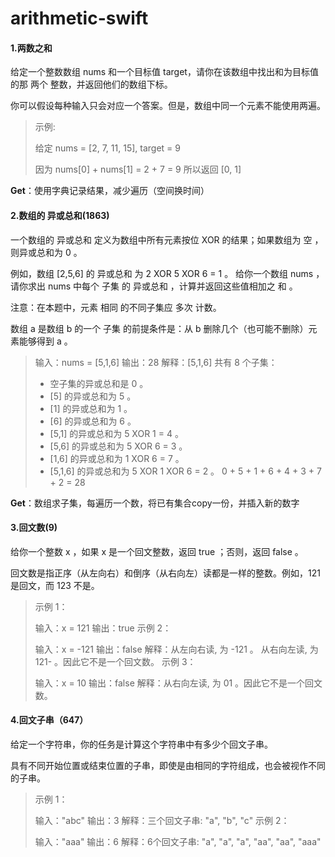 # arithmetic-swift
#### 1.两数之和

给定一个整数数组 nums 和一个目标值 target，请你在该数组中找出和为目标值的那 两个 整数，并返回他们的数组下标。

你可以假设每种输入只会对应一个答案。但是，数组中同一个元素不能使用两遍。

> 示例:
>
> 给定 nums = [2, 7, 11, 15], target = 9
>
> 因为 nums[0] + nums[1] = 2 + 7 = 9
> 所以返回 [0, 1]

**Get**：使用字典记录结果，减少遍历（空间换时间）



#### 2.数组的 异或总和(1863)

一个数组的 异或总和 定义为数组中所有元素按位 XOR 的结果；如果数组为 空 ，则异或总和为 0 。

例如，数组 [2,5,6] 的 异或总和 为 2 XOR 5 XOR 6 = 1 。
给你一个数组 nums ，请你求出 nums 中每个 子集 的 异或总和 ，计算并返回这些值相加之 和 。

注意：在本题中，元素 相同 的不同子集应 多次 计数。

数组 a 是数组 b 的一个 子集 的前提条件是：从 b 删除几个（也可能不删除）元素能够得到 a 。

> 输入：nums = [5,1,6]
> 输出：28
> 解释：[5,1,6] 共有 8 个子集：
> - 空子集的异或总和是 0 。
> - [5] 的异或总和为 5 。
> - [1] 的异或总和为 1 。
> - [6] 的异或总和为 6 。
> - [5,1] 的异或总和为 5 XOR 1 = 4 。
> - [5,6] 的异或总和为 5 XOR 6 = 3 。
> - [1,6] 的异或总和为 1 XOR 6 = 7 。
> - [5,1,6] 的异或总和为 5 XOR 1 XOR 6 = 2 。
> 0 + 5 + 1 + 6 + 4 + 3 + 7 + 2 = 28
>

**Get**：数组求子集，每遍历一个数，将已有集合copy一份，并插入新的数字



#### 3.回文数(9)

给你一个整数 x ，如果 x 是一个回文整数，返回 true ；否则，返回 false 。

回文数是指正序（从左向右）和倒序（从右向左）读都是一样的整数。例如，121 是回文，而 123 不是。

> 示例 1：
>
> 输入：x = 121
> 输出：true
> 示例 2：
>
> 输入：x = -121
> 输出：false
> 解释：从左向右读, 为 -121 。 从右向左读, 为 121- 。因此它不是一个回文数。
> 示例 3：
>
> 输入：x = 10
> 输出：false
> 解释：从右向左读, 为 01 。因此它不是一个回文数。



#### 4.回文子串（647）

给定一个字符串，你的任务是计算这个字符串中有多少个回文子串。

具有不同开始位置或结束位置的子串，即使是由相同的字符组成，也会被视作不同的子串。

> 示例 1：
>
> 输入："abc"
> 输出：3
> 解释：三个回文子串: "a", "b", "c"
> 示例 2：
>
> 输入："aaa"
> 输出：6
> 解释：6个回文子串: "a", "a", "a", "aa", "aa", "aaa"

